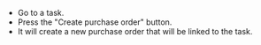 - Go to a task.
- Press the "Create purchase order" button.
- It will create a new purchase order that will be linked to the task.
